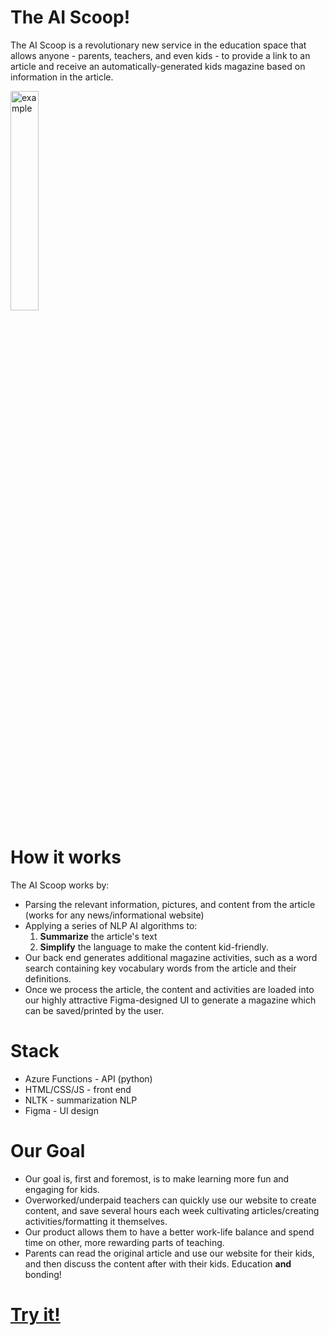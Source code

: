 # The AI Scoop!

The AI Scoop is a revolutionary new service in the education space that allows anyone - parents, teachers, and even kids - to provide a link to an article and receive an automatically-generated kids magazine based on information in the article.

<img src='https://i.imgur.com/WUq9Wcr.jpeg' alt='example' width='30%'/>

# How it works
The AI Scoop works by:
* Parsing the relevant information, pictures, and content from the article (works for any news/informational website)
* Applying a series of NLP AI algorithms to:
  1. **Summarize** the article's text
  2. **Simplify** the language to make the content kid-friendly.
* Our back end generates additional magazine activities, such as a word search containing key vocabulary words from the article and their definitions.
* Once we process the article, the content and activities are loaded into our highly attractive Figma-designed UI to generate a magazine which can be saved/printed by the user.


# Stack
* Azure Functions - API (python)
* HTML/CSS/JS - front end
* NLTK - summarization NLP
* Figma - UI design

# Our Goal
* Our goal is, first and foremost, is to make learning more fun and engaging for kids.
* Overworked/underpaid teachers can quickly use our website to create content, and save several hours each week cultivating articles/creating activities/formatting it themselves.
* Our product allows them to have a better work-life balance and spend time on other, more rewarding parts of teaching.
* Parents can read the original article and use our website for their kids, and then discuss the content after with their kids. Education **and** bonding!

# [Try it!](https://theaiscoop.hadeelfarhan.repl.co/)
